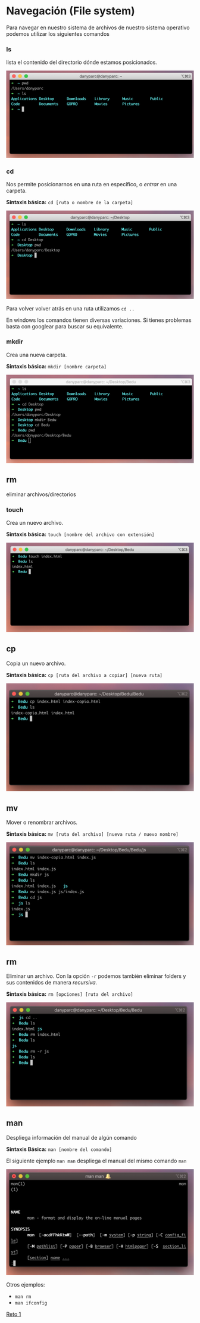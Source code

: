 # Navegación (File system)

Para navegar en nuestro sistema de archivos de nuestro sistema operativo podemos utilizar los siguientes comandos

### ls

lista el contenido del directorio dónde estamos posicionados.

![img/Untitled.png](img/Untitled.png)

### cd

Nos permite posicionarnos en una ruta en específico, o *entrar* en una carpeta. 

**Sintaxis básica:** `cd [ruta o nombre de la carpeta]` 

![img/Untitled%201.png](img/Untitled%201.png)

Para volver volver atrás en una ruta utilizamos `cd ..` 

En windows los comandos tienen diversas variaciones. Si tienes problemas basta con googlear para buscar su equivalente.

### mkdir

Crea una nueva carpeta.

**Sintaxis básica:** `mkdir [nombre carpeta]`

![img/Screen_Shot_2020-03-16_at_20.13.37.png](img/Screen_Shot_2020-03-16_at_20.13.37.png)

## rm

eliminar archivos/directorios

### touch

Crea un nuevo archivo.

**Sintaxis básica:** `touch [nombre del archivo con extensión]`

![img/Screen_Shot_2020-03-16_at_20.35.16.png](img/Screen_Shot_2020-03-16_at_20.35.16.png)

## cp

Copia un nuevo archivo.

**Sintaxis básica:** `cp [ruta del archivo a copiar] [nueva ruta]`

![img/Untitled%202.png](img/Untitled%202.png)

## mv

Mover o renombrar archivos.

**Sintaxis básica:** `mv [ruta del archivo] [nueva ruta / nuevo nombre]`

![img/Screen_Shot_2020-06-04_at_23.40.39.png](img/Screen_Shot_2020-06-04_at_23.40.39.png)

## rm

Eliminar un archivo. Con la opción `-r` podemos también eliminar folders y sus contenidos de manera *recursiva.*

**Sintaxis básica:** `rm [opciones] [ruta del archivo]`

![img/Screen_Shot_2020-06-04_at_23.43.18.png](img/Screen_Shot_2020-06-04_at_23.43.18.png)

## man

Despliega información del manual de algún comando

**Sintaxis Básica:** `man [nombre del comando]`

El siguiente ejemplo `man man` despliega el manual del mismo comando `man` 

![img/Untitled%203.png](img/Untitled%203.png)

Otros ejemplos:

- `man rm`
- `man ifconfig`

[Reto 1](img/Reto%201%20cb33301dd4f642598de5e30ab33a761c.md)